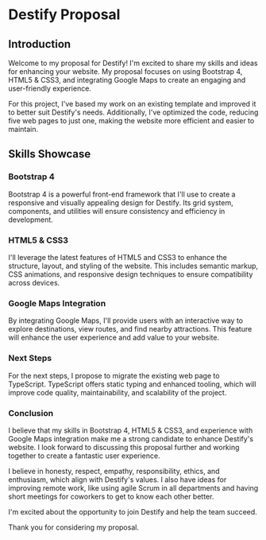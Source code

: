 # Destify Proposal
## Introduction
Welcome to my proposal for Destify! I'm excited to share my skills and ideas for enhancing your website. My proposal focuses on using Bootstrap 4, HTML5 & CSS3, and integrating Google Maps to create an engaging and user-friendly experience.

For this project, I've based my work on an existing template and improved it to better suit Destify's needs. Additionally, I've optimized the code, reducing five web pages to just one, making the website more efficient and easier to maintain.

## Skills Showcase

### Bootstrap 4
Bootstrap 4 is a powerful front-end framework that I'll use to create a responsive and visually appealing design for Destify. Its grid system, components, and utilities will ensure consistency and efficiency in development.

### HTML5 & CSS3
I'll leverage the latest features of HTML5 and CSS3 to enhance the structure, layout, and styling of the website. This includes semantic markup, CSS animations, and responsive design techniques to ensure compatibility across devices.

### Google Maps Integration
By integrating Google Maps, I'll provide users with an interactive way to explore destinations, view routes, and find nearby attractions. This feature will enhance the user experience and add value to your website.

### Next Steps
For the next steps, I propose to migrate the existing web page to TypeScript. TypeScript offers static typing and enhanced tooling, which will improve code quality, maintainability, and scalability of the project.

### Conclusion
I believe that my skills in Bootstrap 4, HTML5 & CSS3, and experience with Google Maps integration make me a strong candidate to enhance Destify's website. I look forward to discussing this proposal further and working together to create a fantastic user experience. 

I believe in honesty, respect, empathy, responsibility, ethics, and enthusiasm, which align with Destify's values. I also have ideas for improving remote work, like using agile Scrum in all departments and having short meetings for coworkers to get to know each other better.

I'm excited about the opportunity to join Destify and help the team succeed.

Thank you for considering my proposal.